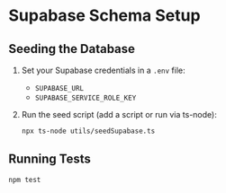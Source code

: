 # Supabase Schema Setup

## Seeding the Database

1. Set your Supabase credentials in a `.env` file:

   - `SUPABASE_URL`
   - `SUPABASE_SERVICE_ROLE_KEY`

2. Run the seed script (add a script or run via ts-node):
   ```sh
   npx ts-node utils/seedSupabase.ts
   ```

## Running Tests

```sh
npm test
```
